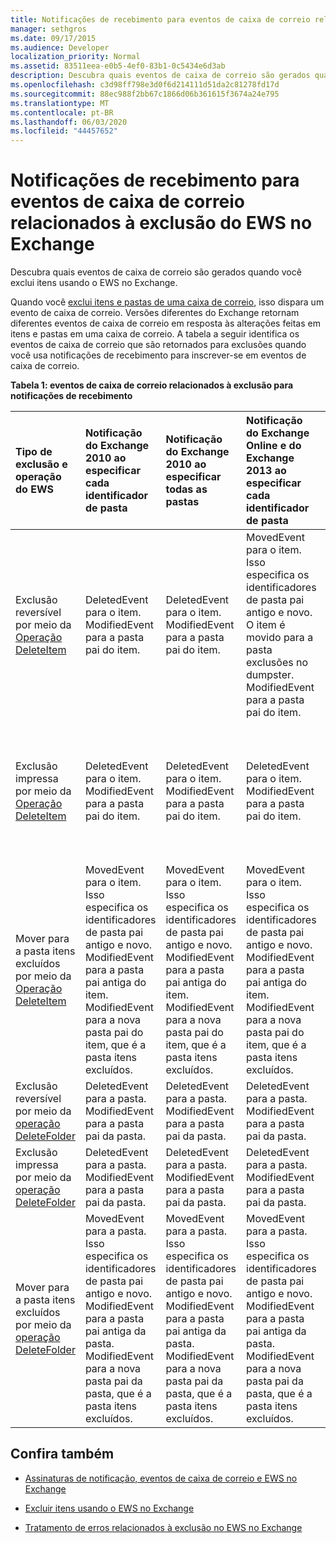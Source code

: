 ```yaml
---
title: Notificações de recebimento para eventos de caixa de correio relacionados à exclusão do EWS no Exchange
manager: sethgros
ms.date: 09/17/2015
ms.audience: Developer
localization_priority: Normal
ms.assetid: 83511eea-e0b5-4ef0-83b1-0c5434e6d3ab
description: Descubra quais eventos de caixa de correio são gerados quando você exclui itens usando o EWS no Exchange.
ms.openlocfilehash: c3d98ff798e3d0f6d214111d51da2c81278fd17d
ms.sourcegitcommit: 88ec988f2bb67c1866d06b361615f3674a24e795
ms.translationtype: MT
ms.contentlocale: pt-BR
ms.lasthandoff: 06/03/2020
ms.locfileid: "44457652"
---
```

# <a name="pull-notifications-for-ews-deletion-related-mailbox-events-in-exchange"></a>Notificações de recebimento para eventos de caixa de correio relacionados à exclusão do EWS no Exchange

Descubra quais eventos de caixa de correio são gerados quando você exclui itens usando o EWS no Exchange.
  
Quando você [exclui itens e pastas de uma caixa de correio](deleting-items-by-using-ews-in-exchange.md), isso dispara um evento de caixa de correio. Versões diferentes do Exchange retornam diferentes eventos de caixa de correio em resposta às alterações feitas em itens e pastas em uma caixa de correio. A tabela a seguir identifica os eventos de caixa de correio que são retornados para exclusões quando você usa notificações de recebimento para inscrever-se em eventos de caixa de correio. 
  
**Tabela 1: eventos de caixa de correio relacionados à exclusão para notificações de recebimento**

|**Tipo de exclusão e operação do EWS**|**Notificação do Exchange 2010 ao especificar cada identificador de pasta**|**Notificação do Exchange 2010 ao especificar todas as pastas**|**Notificação do Exchange Online e do Exchange 2013 ao especificar cada identificador de pasta**|**Exchange Online e Exchange 2013 ao especificar todas as pastas**|
|:-----|:-----|:-----|:-----|:-----|
|Exclusão reversível por meio da [Operação DeleteItem](https://msdn.microsoft.com/library/3e26c416-fa12-476e-bfd2-5c1f4bb7b348%28Office.15%29.aspx) <br/> |DeletedEvent para o item.  <br/> ModifiedEvent para a pasta pai do item.  <br/> |DeletedEvent para o item.  <br/> ModifiedEvent para a pasta pai do item.  <br/> |MovedEvent para o item. Isso especifica os identificadores de pasta pai antigo e novo. O item é movido para a pasta exclusões no dumpster.  <br/> ModifiedEvent para a pasta pai do item.  <br/> |DeletedEvent para o item.  <br/> DeletedEvent para o item da pasta de pesquisa padrão AllItems.  <br/> ModifiedEvent para a pasta pai do item.  <br/> |
|Exclusão impressa por meio da [Operação DeleteItem](https://msdn.microsoft.com/library/3e26c416-fa12-476e-bfd2-5c1f4bb7b348%28Office.15%29.aspx) <br/> |DeletedEvent para o item.  <br/> ModifiedEvent para a pasta pai do item.  <br/> |DeletedEvent para o item.  <br/> ModifiedEvent para a pasta pai do item.  <br/> |DeletedEvent para o item.  <br/> ModifiedEvent para a pasta pai do item.  <br/> |DeletedEvent para o item.  <br/> DeletedEvent para o item da pasta de pesquisa padrão AllItems.  <br/> ModifiedEvent para a pasta pai do item.  <br/> |
|Mover para a pasta itens excluídos por meio da [Operação DeleteItem](https://msdn.microsoft.com/library/3e26c416-fa12-476e-bfd2-5c1f4bb7b348%28Office.15%29.aspx) <br/> |MovedEvent para o item. Isso especifica os identificadores de pasta pai antigo e novo.  <br/> ModifiedEvent para a pasta pai antiga do item.  <br/> ModifiedEvent para a nova pasta pai do item, que é a pasta itens excluídos.  <br/> |MovedEvent para o item. Isso especifica os identificadores de pasta pai antigo e novo.  <br/> ModifiedEvent para a pasta pai antiga do item.  <br/> ModifiedEvent para a nova pasta pai do item, que é a pasta itens excluídos.  <br/> |MovedEvent para o item. Isso especifica os identificadores de pasta pai antigo e novo.  <br/> ModifiedEvent para a pasta pai antiga do item.  <br/> ModifiedEvent para a nova pasta pai do item, que é a pasta itens excluídos.  <br/> |DeletedEvent da pasta de pesquisa padrão AllItems.  <br/> CreatedEvent para o item na pasta AllItems.  <br/> ModifiedEvent para a pasta pai do item original.  <br/> ModifiedEvent para a pasta itens excluídos.  <br/> |
|Exclusão reversível por meio da [operação DeleteFolder](https://msdn.microsoft.com/library/b0f92682-4895-4bcf-a4a1-e4c2e8403979%28Office.15%29.aspx) <br/> |DeletedEvent para a pasta.  <br/> ModifiedEvent para a pasta pai da pasta.  <br/> |DeletedEvent para a pasta.  <br/> ModifiedEvent para a pasta pai da pasta.  <br/> |DeletedEvent para a pasta.  <br/> ModifiedEvent para a pasta pai da pasta.  <br/> |DeletedEvent para a pasta.  <br/> ModifiedEvent para a pasta pai da pasta.  <br/> |
|Exclusão impressa por meio da [operação DeleteFolder](https://msdn.microsoft.com/library/b0f92682-4895-4bcf-a4a1-e4c2e8403979%28Office.15%29.aspx) <br/> |DeletedEvent para a pasta.  <br/> ModifiedEvent para a pasta pai da pasta.  <br/> |DeletedEvent para a pasta.  <br/> ModifiedEvent para a pasta pai da pasta.  <br/> |DeletedEvent para a pasta.  <br/> ModifiedEvent para a pasta pai da pasta.  <br/> |DeletedEvent para a pasta.  <br/> ModifiedEvent para a pasta pai da pasta.  <br/> |
|Mover para a pasta itens excluídos por meio da [operação DeleteFolder](https://msdn.microsoft.com/library/b0f92682-4895-4bcf-a4a1-e4c2e8403979%28Office.15%29.aspx) <br/> |MovedEvent para a pasta. Isso especifica os identificadores de pasta pai antigo e novo.  <br/> ModifiedEvent para a pasta pai antiga da pasta.  <br/> ModifiedEvent para a nova pasta pai da pasta, que é a pasta itens excluídos.  <br/> |MovedEvent para a pasta. Isso especifica os identificadores de pasta pai antigo e novo.  <br/> ModifiedEvent para a pasta pai antiga da pasta.  <br/> ModifiedEvent para a nova pasta pai da pasta, que é a pasta itens excluídos.  <br/> |MovedEvent para a pasta. Isso especifica os identificadores de pasta pai antigo e novo.  <br/> ModifiedEvent para a pasta pai antiga da pasta.  <br/> ModifiedEvent para a nova pasta pai da pasta, que é a pasta itens excluídos.  <br/> |ModifiedEvent para a pasta pai antiga da pasta.  <br/> ModifiedEvent para a nova pasta pai da pasta que é a pasta itens excluídos.  <br/> |
   
## <a name="see-also"></a>Confira também


- [Assinaturas de notificação, eventos de caixa de correio e EWS no Exchange](notification-subscriptions-mailbox-events-and-ews-in-exchange.md)
    
- [Excluir itens usando o EWS no Exchange](deleting-items-by-using-ews-in-exchange.md)
    
- [Tratamento de erros relacionados à exclusão no EWS no Exchange](handling-deletion-related-errors-in-ews-in-exchange.md)
    

